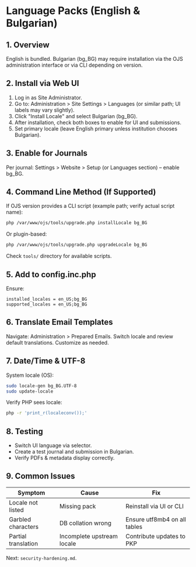 # Language Packs (English & Bulgarian)

## 1. Overview
English is bundled. Bulgarian (bg_BG) may require installation via the OJS administration interface or via CLI depending on version.

## 2. Install via Web UI
1. Log in as Site Administrator.
2. Go to: Administration > Site Settings > Languages (or similar path; UI labels may vary slightly).
3. Click "Install Locale" and select Bulgarian (bg_BG).
4. After installation, check both boxes to enable for UI and submissions.
5. Set primary locale (leave English primary unless institution chooses Bulgarian).

## 3. Enable for Journals
Per journal: Settings > Website > Setup (or Languages section) – enable bg_BG.

## 4. Command Line Method (If Supported)
If OJS version provides a CLI script (example path; verify actual script name):
```bash
php /var/www/ojs/tools/upgrade.php installLocale bg_BG
```
Or plugin-based:
```bash
php /var/www/ojs/tools/upgrade.php upgradeLocale bg_BG
```
Check `tools/` directory for available scripts.

## 5. Add to config.inc.php
Ensure:
```
installed_locales = en_US;bg_BG
supported_locales = en_US;bg_BG
```

## 6. Translate Email Templates
Navigate: Administration > Prepared Emails. Switch locale and review default translations. Customize as needed.

## 7. Date/Time & UTF-8
System locale (OS):
```bash
sudo locale-gen bg_BG.UTF-8
sudo update-locale
```
Verify PHP sees locale:
```bash
php -r 'print_r(localeconv());'
```

## 8. Testing
- Switch UI language via selector.
- Create a test journal and submission in Bulgarian.
- Verify PDFs & metadata display correctly.

## 9. Common Issues
| Symptom | Cause | Fix |
|---------|-------|-----|
| Locale not listed | Missing pack | Reinstall via UI or CLI |
| Garbled characters | DB collation wrong | Ensure utf8mb4 on all tables |
| Partial translation | Incomplete upstream locale | Contribute updates to PKP | 

Next: `security-hardening.md`.
